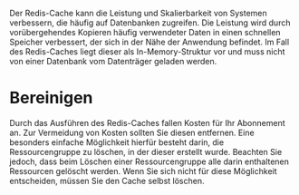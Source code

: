 Der Redis-Cache kann die Leistung und Skalierbarkeit von Systemen verbessern, die häufig auf Datenbanken zugreifen. Die Leistung wird durch vorübergehendes Kopieren häufig verwendeter Daten in einen schnellen Speicher verbessert, der sich in der Nähe der Anwendung befindet. Im Fall des Redis-Caches liegt dieser als In-Memory-Struktur vor und muss nicht von einer Datenbank vom Datenträger geladen werden.

# <a name="cleanup"></a>Bereinigen

Durch das Ausführen des Redis-Caches fallen Kosten für Ihr Abonnement an. Zur Vermeidung von Kosten sollten Sie diesen entfernen. Eine besonders einfache Möglichkeit hierfür besteht darin, die Ressourcengruppe zu löschen, in der dieser erstellt wurde. Beachten Sie jedoch, dass beim Löschen einer Ressourcengruppe alle darin enthaltenen Ressourcen gelöscht werden. Wenn Sie sich nicht für diese Möglichkeit entscheiden, müssen Sie den Cache selbst löschen.